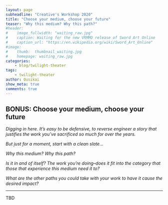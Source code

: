 ```yaml
---
layout: page
subheadline: "Creative's Workshop 2020"
title: "Choose your medium, choose your future"
teaser: "Why this medium? Why this path?"
#header:
#    image_fullwidth: "waiting_raw.jpg"
#    caption: Waiting for the new VRMMO release of Sword Art Online
#    caption_url: "https://en.wikipedia.org/wiki/Sword_Art_Online"
#image:
#    thumb:  thumbnail_waiting.jpg
#    homepage: waiting_raw.jpg
categories:
    - blog/twilight-theater
tags:
    - twilight-theater
author: Ousikai
show_meta: true
comments: true
---
```

## BONUS: Choose your medium, choose your future
*Digging in here. It’s easy to be defensive, to reverse engineer a story that justifies the work you’ve sacrificed so much for over the years.*

*But just for a moment, start with a clean slate…*

*Why this medium? Why this path?*

*Is it in and of itself? The work you’re doing–does it fit into the category that those that experience this medium need it to?*

*What are the other paths you could take with your work to have it cause the desired impact?*

----

TBD